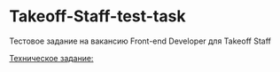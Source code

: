 # Takeoff-Staff-test-task

Тестовое задание на вакансию Front-end Developer для Takeoff Staff

[Техническое задание: ](https://docs.google.com/document/d/1PFafdSZ2PcQLRtAyotvIupDmpGZ_6DnN9Q1kk0ogJm4/edit#)

